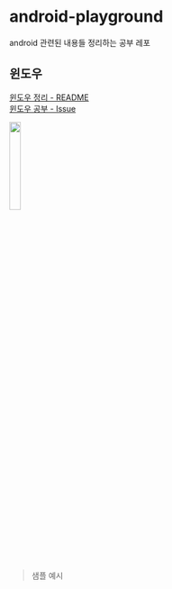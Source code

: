 # android-playground
android 관련된 내용들 정리하는 공부 레포

## 윈도우

[윈도우 정리 - README](https://github.com/lee-ji-hoon/android-playground/tree/main/app/src/main/java/com/sample/playground/window)  
[윈도우 공부 - Issue](https://github.com/lee-ji-hoon/android-playground/issues/1)

<img src="https://github.com/lee-ji-hoon/android-playground/assets/53300830/f7fae272-e9c1-40b3-ad1c-c960ebc5960a" width = 20% />

> 샘플 예시

